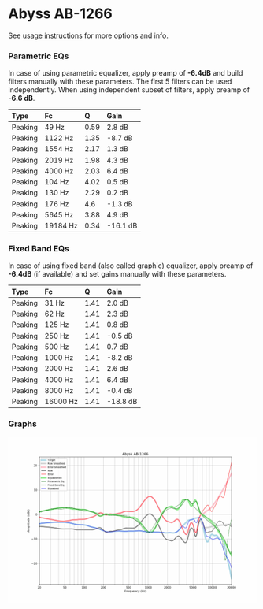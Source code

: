 # Abyss AB-1266
See [usage instructions](https://github.com/jaakkopasanen/AutoEq#usage) for more options and info.

### Parametric EQs
In case of using parametric equalizer, apply preamp of **-6.4dB** and build filters manually
with these parameters. The first 5 filters can be used independently.
When using independent subset of filters, apply preamp of **-6.6 dB**.

| Type    | Fc       |    Q | Gain     |
|:--------|:---------|:-----|:---------|
| Peaking | 49 Hz    | 0.59 | 2.8 dB   |
| Peaking | 1122 Hz  | 1.35 | -8.7 dB  |
| Peaking | 1554 Hz  | 2.17 | 1.3 dB   |
| Peaking | 2019 Hz  | 1.98 | 4.3 dB   |
| Peaking | 4000 Hz  | 2.03 | 6.4 dB   |
| Peaking | 104 Hz   | 4.02 | 0.5 dB   |
| Peaking | 130 Hz   | 2.29 | 0.2 dB   |
| Peaking | 176 Hz   | 4.6  | -1.3 dB  |
| Peaking | 5645 Hz  | 3.88 | 4.9 dB   |
| Peaking | 19184 Hz | 0.34 | -16.1 dB |

### Fixed Band EQs
In case of using fixed band (also called graphic) equalizer, apply preamp of **-6.4dB**
(if available) and set gains manually with these parameters.

| Type    | Fc       |    Q | Gain     |
|:--------|:---------|:-----|:---------|
| Peaking | 31 Hz    | 1.41 | 2.0 dB   |
| Peaking | 62 Hz    | 1.41 | 2.3 dB   |
| Peaking | 125 Hz   | 1.41 | 0.8 dB   |
| Peaking | 250 Hz   | 1.41 | -0.5 dB  |
| Peaking | 500 Hz   | 1.41 | 0.7 dB   |
| Peaking | 1000 Hz  | 1.41 | -8.2 dB  |
| Peaking | 2000 Hz  | 1.41 | 2.6 dB   |
| Peaking | 4000 Hz  | 1.41 | 6.4 dB   |
| Peaking | 8000 Hz  | 1.41 | -0.4 dB  |
| Peaking | 16000 Hz | 1.41 | -18.8 dB |

### Graphs
![](./Abyss%20AB-1266.png)